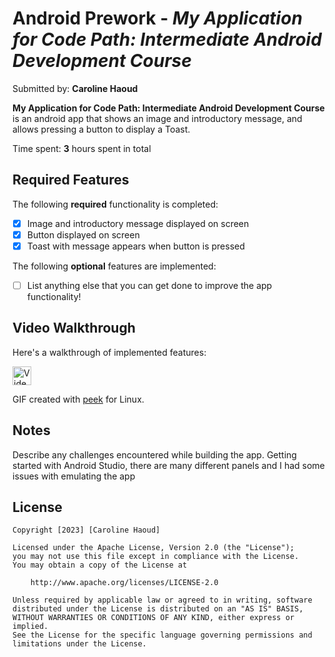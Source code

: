 # Android Prework - *My Application for Code Path: Intermediate Android Development Course*

Submitted by: **Caroline Haoud**

**My Application for Code Path: Intermediate Android Development Course** is an android app that shows an image and introductory message, and allows pressing a button to display a Toast. 

Time spent: **3** hours spent in total

## Required Features

The following **required** functionality is completed:

* [x] Image and introductory message displayed on screen
* [x] Button displayed on screen
* [x] Toast with message appears when button is pressed 

The following **optional** features are implemented:

* [ ] List anything else that you can get done to improve the app functionality!

## Video Walkthrough

Here's a walkthrough of implemented features:

<img src='https://imgur.com/a/8uQ6GJD' title='Video Walkthrough' width='30px' alt='Video Walkthrough' />

GIF created with [peek](https://github.com/phw/peek) for Linux.

## Notes

Describe any challenges encountered while building the app.
Getting started with Android Studio, there are many different panels and I had some issues with emulating the app

## License

    Copyright [2023] [Caroline Haoud]

    Licensed under the Apache License, Version 2.0 (the "License");
    you may not use this file except in compliance with the License.
    You may obtain a copy of the License at

        http://www.apache.org/licenses/LICENSE-2.0

    Unless required by applicable law or agreed to in writing, software
    distributed under the License is distributed on an "AS IS" BASIS,
    WITHOUT WARRANTIES OR CONDITIONS OF ANY KIND, either express or implied.
    See the License for the specific language governing permissions and
    limitations under the License.
